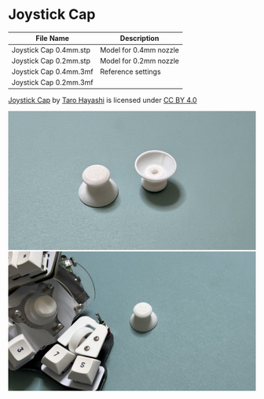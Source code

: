 # Joystick Cap

|File Name|Description|
|-|-|
|Joystick Cap 0.4mm.stp|Model for 0.4mm nozzle|
|Joystick Cap 0.2mm.stp|Model for 0.2mm nozzle|
|Joystick Cap 0.4mm.3mf|Reference settings|
|Joystick Cap 0.2mm.3mf||

<p xmlns:cc="http://creativecommons.org/ns#" xmlns:dct="http://purl.org/dc/terms/"><a property="dct:title" rel="cc:attributionURL" href="https://github.com/Taro-Hayashi/Keyboard-3D/">Joystick Cap</a> by <a rel="cc:attributionURL dct:creator" property="cc:attributionName" href="https://x.com/w_vwbw">Taro Hayashi</a> is licensed under <a href="https://creativecommons.org/licenses/by/4.0/?ref=chooser-v1" target="_blank" rel="license noopener noreferrer" style="display:inline-block;">CC BY 4.0<img style="height:22px!important;margin-left:3px;vertical-align:text-bottom;" src="https://mirrors.creativecommons.org/presskit/icons/cc.svg?ref=chooser-v1" alt=""><img style="height:22px!important;margin-left:3px;vertical-align:text-bottom;" src="https://mirrors.creativecommons.org/presskit/icons/by.svg?ref=chooser-v1" alt=""></a></p>


![](../img/JoystickCap.jpg)
![](../img/JoystickCapSub1.jpg)
